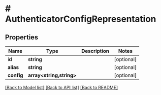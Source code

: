 # # AuthenticatorConfigRepresentation

## Properties

Name | Type | Description | Notes
------------ | ------------- | ------------- | -------------
**id** | **string** |  | [optional]
**alias** | **string** |  | [optional]
**config** | **array<string,string>** |  | [optional]

[[Back to Model list]](../../README.md#models) [[Back to API list]](../../README.md#endpoints) [[Back to README]](../../README.md)
